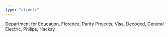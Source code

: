 ```yaml
---
type: "clients"
---
```

Department for Education, Florence, Parity Projects, Visa, Decoded, General Electric, Philips, Hacksy
